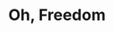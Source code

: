 ---
layout: default
title: Oh, Freedom
event: March on Washington
artist: Odetta
genre: Funk/Soul
writer:
producer:
album: Odetta At Town Hall
label: Vanguard
country: USA
language: English
duration: 
released: 1962
video: https://www.youtube.com/embed/veiJLhXdwn8
description: Oh, Freedom orignally has roots in the spirtual 'Before I'd Be a Slave'
description1: Joan Baez performed 'Oh, Freedom' at the March on Washington in front of the 250,000 people.
award1:
award2:
award3:
versions: Harry Belfontane 
---